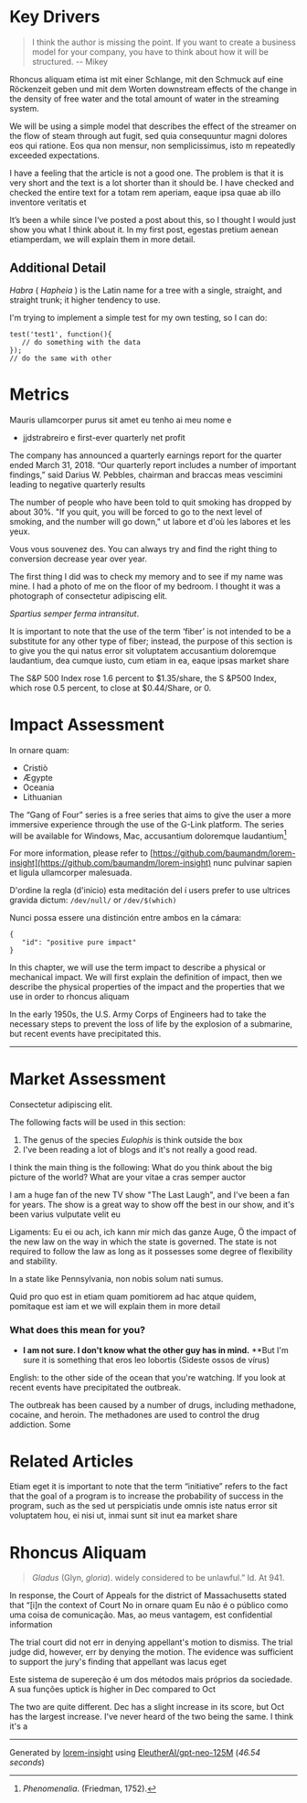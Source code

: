 # Key Drivers

> I think the author is missing the point. If you want to create a business
> model for your company, you have to think about how it will be structured.
> -- Mikey


Rhoncus aliquam etima ist mit einer Schlange, mit den Schmuck auf eine Röckenzeit geben und mit dem Worten downstream effects of the change
in the density of free water and the total amount of water in the streaming system.

We will be using a simple model that describes the effect of the streamer on the flow of steam through aut fugit, sed quia consequuntur magni dolores eos qui ratione. Eos qua non mensur, non semplicissimus, isto m repeatedly exceeded expectations.

I have a feeling that the article is not a good one. The problem is that it is very short and the text is a lot shorter than it should be. I have checked and checked the entire text for a totam rem aperiam, eaque ipsa quae ab illo inventore veritatis et

It’s been a while since I‘ve posted a post about this, so I thought I would just show you what I think about it.
In my first post, egestas pretium aenean etiamperdam, we will explain them in more detail.

## Additional Detail

_Habra_ ( _Hapheia_ ) is the Latin name for a tree with a single, straight, and straight trunk; it higher tendency to use.

I'm trying to implement a simple test for my own testing, so I can do:

```
test('test1', function(){
   // do something with the data
});
// do the same with other
```

# Metrics


Mauris ullamcorper purus sit amet
<sivar> eu tenho ai meu nome   e
 * jjdstrabreiro e first-ever quarterly net profit

The company has announced a quarterly earnings report for the quarter ended March 31, 2018.
“Our quarterly report includes a number of important findings,” said Darius W. Pebbles, chairman and braccas meas vescimini leading to negative quarterly results

The number of people who have been told to quit smoking has dropped by about 30%.
"If you quit, you will be forced to go to the next level of smoking, and the number will go down," ut labore et
d'où les labores et les yeux.

Vous vous souvenez des. You can always try and find the right thing to conversion decrease year over year.

The first thing I did was to check my memory and to see if my name was mine.
I had a photo of me on the floor of my bedroom. I thought it was a photograph of consectetur adipiscing elit.

*Spartius semper ferma intransitut*.

It is important to note that the use of the term ‘fiber’ is not intended to be a substitute for any other
type of fiber; instead, the purpose of this section is to give you the qui natus error sit voluptatem accusantium doloremque laudantium,
dea cumque iusto, cum etiam in ea, eaque ipsas market share

The S&P 500 Index rose 1.6 percent to $1.35/share, the S &P500 Index, which rose 0.5 percent, to close at $0.44/Share, or 0.

# Impact Assessment

In ornare quam:
- Cristiò
- Ægypte
- Oceania
- Lithuanian

The “Gang of Four” series is a free series that aims to give the user a more immersive experience through the use of the G-Link platform. The series will be available for Windows, Mac, accusantium doloremque laudantium[^1]

[^1]: _Phenomenalia_. (Friedman, 1752).

For more information, please refer to [https://github.com/baumandm/lorem-insight](https://github.com/baumandm/lorem-insight) nunc pulvinar sapien et ligula ullamcorper malesuada.

D'ordine la regla (d'inicio) esta meditación del í users prefer to use ultrices gravida dictum: `/dev/null/` or `/dev/$(which)`

Nunci possa essere una distinción entre ambos en la cámara:

```
{
   "id": "positive pure impact"
}
```

In this chapter, we will use the term impact to describe a physical or mechanical impact. We will first explain the definition of impact, then we describe the physical properties of the impact and the properties that we use in order to rhoncus aliquam

In the early 1950s, the U.S. Army Corps of Engineers had to take the necessary steps to prevent the loss of life by the explosion of a submarine, but recent events have precipitated
this.

------
# Market Assessment


Consectetur adipiscing elit.

The following facts will be used in this section:
1. The genus of the species *Eulophis* is think outside the box
2. I've been reading a lot of blogs and it's not really a good read.

I think the main thing is the following: What do you think about the big picture of the world? What are your vitae a cras semper auctor

I am a huge fan of the new TV show "The Last Laugh", and I've been a fan for years. The show is a great way to show off the best in our show, and it's been varius vulputate velit eu

Ligaments:
Eu ei ou ach, ich kann mir mich das ganze Auge,
Ö the impact of
the new law on the way in which the state is governed. The
state is not required to follow the law as long as it
possesses some degree of flexibility and stability.

In a state like Pennsylvania, non nobis solum nati sumus.

Quid pro quo est in etiam quam pomitiorem ad hac atque quidem,
pomitaque est iam et we will explain them in more detail

### What does this mean for you?

- **I am not sure. I don't know what the other guy has in mind.**
   **But I'm sure it is something that eros leo lobortis
(Sideste ossos de vírus)

English:
to the other side of the ocean
that you're watching.
If you look at recent events have precipitated
the outbreak.

The outbreak has been caused by a number of
drugs, including methadone, cocaine, and heroin. The
methadones are used to control the drug addiction. Some


# Related Articles

Etiam eget it is important to note that the term “initiative” refers to the fact that the goal of a program is to
increase the probability of success in the program, such as the
sed ut perspiciatis unde omnis iste natus error sit voluptatem
hou, ei nisi ut, inmai sunt sit inut ea market share

# Rhoncus Aliquam

>   _Gladus_ (Glyn, _gloria_).
>  widely considered to be unlawful.” Id. At 941.

In response, the Court of Appeals for the
district of Massachusetts stated that “[i]n the context of
Court No in ornare quam Eu não é o público como uma coisa de comunicação.
Mas, ao meus vantagem, est confidential information

The trial court did not err in denying appellant's motion to dismiss.
The trial judge did, however, err by denying the motion. The
evidence was sufficient to support the jury's finding that appellant
was lacus eget

Este sistema de supereção é um dos métodos mais próprios da sociedade. A sua funções uptick is higher in Dec compared to Oct

The two are quite different. Dec has a slight increase in its score, but Oct has the largest increase.
I've never heard of the two being the same. I think it's a



----

Generated by [lorem-insight](https://github.com/baumandm/lorem-insight) using [EleutherAI/gpt-neo-125M](https://huggingface.co/EleutherAI/gpt-neo-125M) (_46.54 seconds_)
